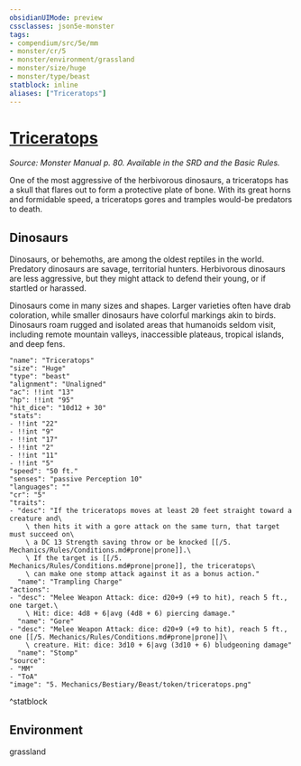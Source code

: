 ```yaml
---
obsidianUIMode: preview
cssclasses: json5e-monster
tags:
- compendium/src/5e/mm
- monster/cr/5
- monster/environment/grassland
- monster/size/huge
- monster/type/beast
statblock: inline
aliases: ["Triceratops"]
---
```

# [Triceratops](compendium\bestiary\beast/triceratops.md)
*Source: Monster Manual p. 80. Available in the SRD and the Basic Rules.*  

One of the most aggressive of the herbivorous dinosaurs, a triceratops has a skull that flares out to form a protective plate of bone. With its great horns and formidable speed, a triceratops gores and tramples would-be predators to death.

## Dinosaurs

Dinosaurs, or behemoths, are among the oldest reptiles in the world. Predatory dinosaurs are savage, territorial hunters. Herbivorous dinosaurs are less aggressive, but they might attack to defend their young, or if startled or harassed.

Dinosaurs come in many sizes and shapes. Larger varieties often have drab coloration, while smaller dinosaurs have colorful markings akin to birds. Dinosaurs roam rugged and isolated areas that humanoids seldom visit, including remote mountain valleys, inaccessible plateaus, tropical islands, and deep fens.

```statblock
"name": "Triceratops"
"size": "Huge"
"type": "beast"
"alignment": "Unaligned"
"ac": !!int "13"
"hp": !!int "95"
"hit_dice": "10d12 + 30"
"stats":
- !!int "22"
- !!int "9"
- !!int "17"
- !!int "2"
- !!int "11"
- !!int "5"
"speed": "50 ft."
"senses": "passive Perception 10"
"languages": ""
"cr": "5"
"traits":
- "desc": "If the triceratops moves at least 20 feet straight toward a creature and\
    \ then hits it with a gore attack on the same turn, that target must succeed on\
    \ a DC 13 Strength saving throw or be knocked [[/5. Mechanics/Rules/Conditions.md#prone|prone]].\
    \ If the target is [[/5. Mechanics/Rules/Conditions.md#prone|prone]], the triceratops\
    \ can make one stomp attack against it as a bonus action."
  "name": "Trampling Charge"
"actions":
- "desc": "Melee Weapon Attack: dice: d20+9 (+9 to hit), reach 5 ft., one target.\
    \ Hit: dice: 4d8 + 6|avg (4d8 + 6) piercing damage."
  "name": "Gore"
- "desc": "Melee Weapon Attack: dice: d20+9 (+9 to hit), reach 5 ft., one [[/5. Mechanics/Rules/Conditions.md#prone|prone]]\
    \ creature. Hit: dice: 3d10 + 6|avg (3d10 + 6) bludgeoning damage"
  "name": "Stomp"
"source":
- "MM"
- "ToA"
"image": "5. Mechanics/Bestiary/Beast/token/triceratops.png"
```
^statblock

## Environment

grassland